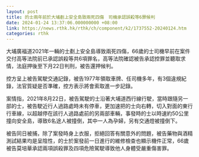 ```yaml
---
layout: post
title: 的士兩年前於大埔剷上安全島致兩死四傷　司機承認誤殺等6罪候判
date: 2024-01-24 13:37:06.000000000 +08:00
link: https://news.rthk.hk/rthk/ch/component/k2/1737552-20240124.htm
categories: rthk
---
```


大埔廣福道2021年一輛的士剷上安全島導致兩死四傷，66歲的士司機早前在案件交付高等法院前已承認誤殺等共6項罪名，高等法院確認被告承認控罪並聽取求情，法庭押後至下月22日判刑，被告還押候判。

控方呈上被告駕駛交通記錄，被告1977年領取車牌、任司機多年，有3個違規紀錄，法官質疑是否準確，控方表示將會索取進一步記錄。

案情指，2021年8月22日，被告駕駛的士沿著大埔道西行線行駛，當時跟隨另一部的士，被告駛近行人過路處時未有停車，更加速把的士向右轉，切入對面的東行行車線，以超越停在該行人過路處前的另兩部車輛，事發時的士以時速約50公里撞向安全島，導致6名途人被撞倒，其中一人為孕婦，另有交通燈被撞倒下。

被告同日被捕，除了案發時身上衣服，拒絕回答有關意外的問題，被告藥物與酒精測試結果均是呈陰性，的士於案發前一日進行的維修檢查也顯示機件正常，66歲被告莫培華承認兩項誤殺罪及四項危險駕駛導致他人身體受嚴重傷害罪。
